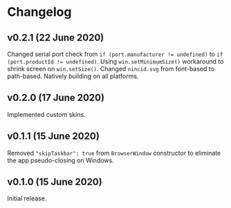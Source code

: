 # Changelog

## v0.2.1 (22 June 2020)

Changed serial port check from `if (port.manufacturer != undefined)` to `if (port.productId != undefined)`. Using `win.setMinimumSize()` workaround to shrink screen on `win.setSize()`. Changed `nincid.svg` from font-based to path-based. Natively building on all platforms.

## v0.2.0 (17 June 2020)

Implemented custom skins.

## v0.1.1 (15 June 2020)

Removed `"skipTaskbar": true` from `BrowserWindow` constructor to eliminate the app pseudo-closing on Windows.

## v0.1.0 (15 June 2020)

Initial release.